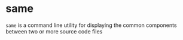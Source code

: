 # same
`same` is a command line utility for displaying the common components between two or more source code files
